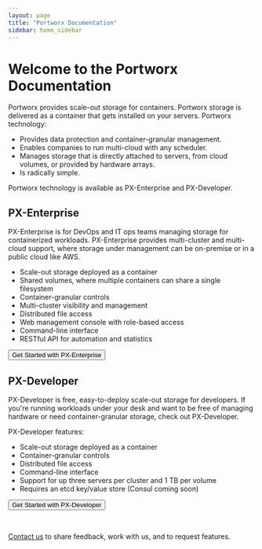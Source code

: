 ```yaml
---
layout: page
title: "Portworx Documentation"
sidebar: home_sidebar
---
```

# Welcome to the Portworx Documentation

Portworx provides scale-out storage for containers. Portworx storage is delivered as a container that gets installed on your servers. Portworx technology:

* Provides data protection and container-granular management.
* Enables companies to run multi-cloud with any scheduler.
* Manages storage that is directly attached to servers, from cloud volumes, or provided by hardware arrays.
* Is radically simple.

Portworx technology is available as PX-Enterprise and PX-Developer.

## PX-Enterprise

PX-Enterprise is for DevOps and IT ops teams managing storage for containerized workloads. PX-Enterprise provides multi-cluster and multi-cloud support, where storage under management can be on-premise or in a public cloud like AWS.

* Scale-out storage deployed as a container
* Shared volumes, where multiple containers can share a single filesystem
* Container-granular controls
* Multi-cluster visibility and management
* Distributed file access
* Web management console with role-based access
* Command-line interface
* RESTful API for automation and statistics


<FORM METHOD="LINK" ACTION="get-started-px-enterprise.html">
<INPUT TYPE="submit" VALUE="Get Started with PX-Enterprise">
</FORM>


## PX-Developer

PX-Developer is free, easy-to-deploy scale-out storage for developers. If you're running workloads under your desk and want to be free of managing hardware or need container-granular storage, check out PX-Developer.

PX-Developer features:

* Scale-out storage deployed as a container
* Container-granular controls
* Distributed file access
* Command-line interface
* Support for up three servers per cluster and 1 TB per volume
* Requires an etcd key/value store (Consul coming soon)

<FORM METHOD="LINK" ACTION="get-started-px-developer.html">
<INPUT TYPE="submit" VALUE="Get Started with PX-Developer">
</FORM>
<br/>

[Contact us](http://portworx.com/contact-us/) to share feedback, work with us, and to request features.
